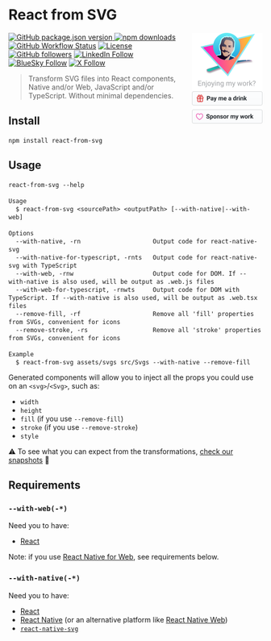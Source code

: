 # React from SVG

<a href="https://github.com/MoOx/react-from-svg?sponsor=1">
  <img width="140" align="right" alt="Sponsoring button" src="https://github.com/moox/.github/raw/main/FUNDING.svg">
</a>

[![GitHub package.json version](https://img.shields.io/github/package-json/v/MoOx/react-from-svg) ![npm downloads](https://img.shields.io/npm/dm/react-from-svg)](https://www.npmjs.com/package/react-from-svg)
[![GitHub Workflow Status](https://img.shields.io/github/actions/workflow/status/MoOx/react-from-svg/build.yml?branch=main)](https://github.com/MoOx/react-from-svg/actions)
[![License](https://img.shields.io/github/license/MoOx/react-from-svg)](https://github.com/MoOx/react-from-svg)  
[![GitHub followers](https://img.shields.io/github/followers/MoOx?style=social&label=Follow%20me)](https://github.com/MoOx)
[![LinkedIn Follow](https://img.shields.io/badge/Follow%20Me-on%20LinkedIn-gray?style=social&logo=invision&logoColor=%230077B5)](https://www.linkedin.com/in/maxthirouin/)
[![BlueSky Follow](https://img.shields.io/badge/Follow%20Me-on%20BlueSky-gray?style=social&logo=bluesky)](https://bsky.app/profile/moox.io)
[![X Follow](https://img.shields.io/twitter/follow/MoOx?style=social&label=Follow%20me)](https://x.com/MoOx)

> Transform SVG files into React components, Native and/or Web, JavaScript and/or TypeScript.
> Without minimal dependencies.

## Install

```console
npm install react-from-svg
```

## Usage

```console
react-from-svg --help

Usage
  $ react-from-svg <sourcePath> <outputPath> [--with-native|--with-web]

Options
  --with-native, -rn                    Output code for react-native-svg
  --with-native-for-typescript, -rnts   Output code for react-native-svg with TypeScript
  --with-web, -rnw                      Output code for DOM. If --with-native is also used, will be output as .web.js files
  --with-web-for-typescript, -rnwts     Output code for DOM with TypeScript. If --with-native is also used, will be output as .web.tsx files
  --remove-fill, -rf                    Remove all 'fill' properties from SVGs, convenient for icons
  --remove-stroke, -rs                  Remove all 'stroke' properties from SVGs, convenient for icons

Example
  $ react-from-svg assets/svgs src/Svgs --with-native --remove-fill
```

Generated components will allow you to inject all the props you could use on an `<svg>`/`<Svg>`, such as:

- `width`
- `height`
- `fill` (if you use `--remove-fill`)
- `stroke` (if you use `--remove-stroke`)
- `style`

⚠️ To see what you can expect from the transformations, [check our snapshots](./tests/) 👀

## Requirements

### `--with-web(-*)`

Need you to have:

- [React](https://reactjs.org)

Note: if you use [React Native for Web](https://github.com/necolas/react-native-web), see requirements below.

### `--with-native(-*)`

Need you to have:

- [React](https://reactjs.org)
- [React Native](https://reactnative.dev) (or an alternative platform like
  [React Native Web](https://github.com/necolas/react-native-web))
- [`react-native-svg`](https://github.com/react-native-community/react-native-svg)
